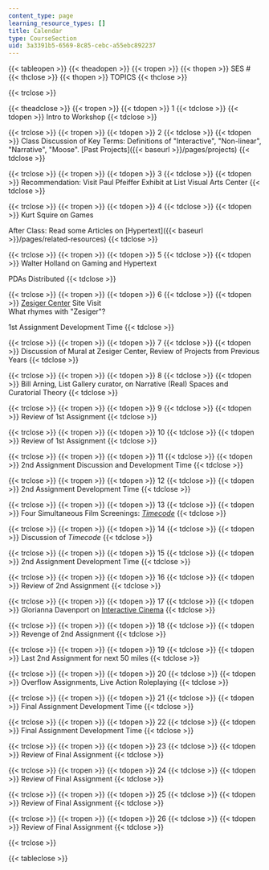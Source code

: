 ```yaml
---
content_type: page
learning_resource_types: []
title: Calendar
type: CourseSection
uid: 3a3391b5-6569-8c85-cebc-a55ebc892237
---
```


{{< tableopen >}}
{{< theadopen >}}
{{< tropen >}}
{{< thopen >}}
SES #
{{< thclose >}}
{{< thopen >}}
TOPICS
{{< thclose >}}

{{< trclose >}}

{{< theadclose >}}
{{< tropen >}}
{{< tdopen >}}
1
{{< tdclose >}}
{{< tdopen >}}
Intro to Workshop
{{< tdclose >}}

{{< trclose >}}
{{< tropen >}}
{{< tdopen >}}
2
{{< tdclose >}}
{{< tdopen >}}
Class Discussion of Key Terms: Definitions of "Interactive", "Non-linear", "Narrative", "Moose". [Past Projects]({{< baseurl >}}/pages/projects)
{{< tdclose >}}

{{< trclose >}}
{{< tropen >}}
{{< tdopen >}}
3
{{< tdclose >}}
{{< tdopen >}}
Recommendation: Visit Paul Pfeiffer Exhibit at List Visual Arts Center
{{< tdclose >}}

{{< trclose >}}
{{< tropen >}}
{{< tdopen >}}
4
{{< tdclose >}}
{{< tdopen >}}
Kurt Squire on Games  
  
After Class: Read some Articles on [Hypertext]({{< baseurl >}}/pages/related-resources)
{{< tdclose >}}

{{< trclose >}}
{{< tropen >}}
{{< tdopen >}}
5
{{< tdclose >}}
{{< tdopen >}}
Walter Holland on Gaming and Hypertext  
  
PDAs Distributed
{{< tdclose >}}

{{< trclose >}}
{{< tropen >}}
{{< tdopen >}}
6
{{< tdclose >}}
{{< tdopen >}}
[Zesiger Center](http://web.mit.edu/evolving/buildings/zesiger/index.html) Site Visit  
What rhymes with "Zesiger"?  
  
1st Assignment Development Time
{{< tdclose >}}

{{< trclose >}}
{{< tropen >}}
{{< tdopen >}}
7
{{< tdclose >}}
{{< tdopen >}}
Discussion of Mural at Zesiger Center, Review of Projects from Previous Years
{{< tdclose >}}

{{< trclose >}}
{{< tropen >}}
{{< tdopen >}}
8
{{< tdclose >}}
{{< tdopen >}}
Bill Arning, List Gallery curator, on Narrative (Real) Spaces and Curatorial Theory
{{< tdclose >}}

{{< trclose >}}
{{< tropen >}}
{{< tdopen >}}
9
{{< tdclose >}}
{{< tdopen >}}
Review of 1st Assignment
{{< tdclose >}}

{{< trclose >}}
{{< tropen >}}
{{< tdopen >}}
10
{{< tdclose >}}
{{< tdopen >}}
Review of 1st Assignment
{{< tdclose >}}

{{< trclose >}}
{{< tropen >}}
{{< tdopen >}}
11
{{< tdclose >}}
{{< tdopen >}}
2nd Assignment Discussion and Development Time
{{< tdclose >}}

{{< trclose >}}
{{< tropen >}}
{{< tdopen >}}
12
{{< tdclose >}}
{{< tdopen >}}
2nd Assignment Development Time
{{< tdclose >}}

{{< trclose >}}
{{< tropen >}}
{{< tdopen >}}
13
{{< tdclose >}}
{{< tdopen >}}
Four Simultaneous Film Screenings: [_Timecode_](http://us.imdb.com/Title?0220100)
{{< tdclose >}}

{{< trclose >}}
{{< tropen >}}
{{< tdopen >}}
14
{{< tdclose >}}
{{< tdopen >}}
Discussion of _Timecode_
{{< tdclose >}}

{{< trclose >}}
{{< tropen >}}
{{< tdopen >}}
15
{{< tdclose >}}
{{< tdopen >}}
2nd Assignment Development Time
{{< tdclose >}}

{{< trclose >}}
{{< tropen >}}
{{< tdopen >}}
16
{{< tdclose >}}
{{< tdopen >}}
Review of 2nd Assignment
{{< tdclose >}}

{{< trclose >}}
{{< tropen >}}
{{< tdopen >}}
17
{{< tdclose >}}
{{< tdopen >}}
Glorianna Davenport on [Interactive Cinema](http://ic.media.mit.edu/)
{{< tdclose >}}

{{< trclose >}}
{{< tropen >}}
{{< tdopen >}}
18
{{< tdclose >}}
{{< tdopen >}}
Revenge of 2nd Assignment
{{< tdclose >}}

{{< trclose >}}
{{< tropen >}}
{{< tdopen >}}
19
{{< tdclose >}}
{{< tdopen >}}
Last 2nd Assignment for next 50 miles
{{< tdclose >}}

{{< trclose >}}
{{< tropen >}}
{{< tdopen >}}
20
{{< tdclose >}}
{{< tdopen >}}
Overflow Assignments, Live Action Roleplaying
{{< tdclose >}}

{{< trclose >}}
{{< tropen >}}
{{< tdopen >}}
21
{{< tdclose >}}
{{< tdopen >}}
Final Assignment Development Time
{{< tdclose >}}

{{< trclose >}}
{{< tropen >}}
{{< tdopen >}}
22
{{< tdclose >}}
{{< tdopen >}}
Final Assignment Development Time
{{< tdclose >}}

{{< trclose >}}
{{< tropen >}}
{{< tdopen >}}
23
{{< tdclose >}}
{{< tdopen >}}
Review of Final Assignment
{{< tdclose >}}

{{< trclose >}}
{{< tropen >}}
{{< tdopen >}}
24
{{< tdclose >}}
{{< tdopen >}}
Review of Final Assignment
{{< tdclose >}}

{{< trclose >}}
{{< tropen >}}
{{< tdopen >}}
25
{{< tdclose >}}
{{< tdopen >}}
Review of Final Assignment
{{< tdclose >}}

{{< trclose >}}
{{< tropen >}}
{{< tdopen >}}
26
{{< tdclose >}}
{{< tdopen >}}
Review of Final Assignment
{{< tdclose >}}

{{< trclose >}}

{{< tableclose >}}
